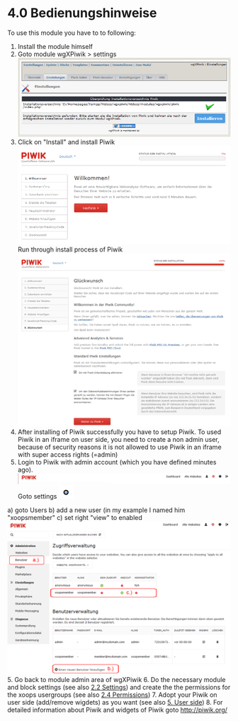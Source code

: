 # 4.0 Bedienungshinweise

To use this module you have to to following:
1. Install the module himself
2. Goto module wgXPiwik > settings
![](../assets/2admin_settings1.png)
3. Click on "Install" and install Piwik
![](../assets/2piwik_install1.png)
Run through install process of Piwik
![](../assets/2piwik_install8.png)
4. After installing of Piwik successfully you have to setup Piwik. To used Piwik in an iframe on user side, you need to create a non admin user, because of security reasons it is not allowed to use Piwik in an iframe with super access rights (=admin)
5. Login to Piwik with admin account (which you have defined minutes ago). 
![](../assets/2piwik_setup1.png)
Goto settings ![](../assets/2piwik_setup2.png)

a) goto Users
b) add a new user (in my example I named him "xoopsmember"
c) set right "view" to enabled
![](../assets/2piwik_setup3.png)
5. Go back to module admin area of wgXPiwik
6. Do the necessary module and block settings (see also [2.2 Settings](2admin_settings.md)) and create the the permissions for the xoops usergroups (see also [2.4 Permissions](2admin_permissions.md))
7. Adopt your Piwik on user side (add/remove wigdets) as you want (see also [5. User side](5userside.md))
8. For detailed information about Piwik and widgets of Piwik goto http://piwik.org/

